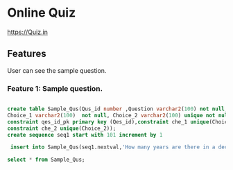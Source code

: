 # Online Quiz


https://Quiz.in


## Features


User can see the sample question.


### Feature 1: Sample question.

```sql

create table Sample_Qus(Qus_id number ,Question varchar2(100) not null,
Choice_1 varchar2(100)  not null, Choice_2 varchar2(100) unique not null,
constraint qes_id_pk primary key (Qes_id),constraint che_1 unique(Choice_1),
constraint che_2 unique(Choice_2));
create sequence seq1 start with 101 increment by 1
```

```sql
 insert into Sample_Qus(seq1.nextval,'How many years are there in a decade?','10','15')

select * from Sample_Qus;
```
